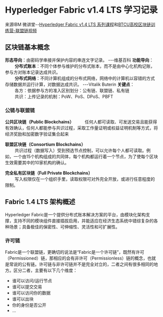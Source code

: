 # Hyperledger Fabric v1.4 LTS 学习记录  

来源IBM 微讲堂--[Hyperledger Fabric v1.4 LTS 系列课程](https://developer.ibm.com/cn/os-academy-hyperledger-fabric/)和[BTCU高校区块链训练营-联盟链视频](https://space.bilibili.com/477534964?spm_id_from=333.788.b_765f7570696e666f.2)

## 区块链基本概念

**形态导向**：由密码学串接并保护内容的串连文字记录。   ---维基百科
**功能导向**：  
$\qquad$**分布式账本**：不同个体参与维护的分布式账本，而不是由中心化机构记账，参与方对账本记录达成共识。  
$\qquad$**分布式网络**：不同计算机组成的分布式网络，网络中的计算机以容错的方式存储数据并运行计算，对数据达成共识。   ---Vitalik Buterin
**关键点**：  
$\qquad$各方：依据参与方的准入区别划分：公有链、联盟链、私有链  
$\qquad$共识：上传记录的机制：PoW、PoS、DPoS、PBFT

### 公链与联盟链  

**公共区块链（Public Blockchains）**
$\qquad$任何人都可读取、可发送交易且能获得有效确认，任何人都能参与共识过程，采取工作量证明或权益证明机制等方式，将经济奖励和加密数字验证集合起来  

**联盟区块链（Consortium Blockchains）**  
$\qquad$共识过程（数据写入）受到预选节点控制，可以允许每个人都可读取。例如，一个由15个机构组成的共同体，每个机构都运行着一个节点，为了使每个区块生效需要其中的10家机构的确认。  

**完全私有区块链（Full Private Blockchains）**  
$\qquad$写入权限仅在一个组织手里，读取权限可对外完全开放，或进行任意程度的限制。

## Fabric 1.4 LTS 架构概述  

Hyperledger Fabric是一个提供分布式账本解决方案的平台，由模块化架构支撑，支持不同的模块组件直接插拔启用，并能适应在经济生态系统中错综复杂的各种场景；具备极佳的保密性、可伸缩性、灵活性和可扩展性。  

### 许可链  

Fabric是一个联盟链，更确切的说法是“Fabric是一个许可链”，既然有许可（Permissioned）链，那相应的会有非许可（Permissionless）链的概念，也就是常说的公有链。许可链与非许可链并不是完全对立的，二者之间有很多相同的地方。区分二者，主要有以下几个维度：  

* 谁可以访问/运行节点
* 谁可以提交交易
* 谁可以访问你的数据
* 谁可以出块
* 你的身份是否公开
* ...




